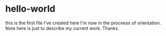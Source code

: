 # hello-world
this is the first file I've created here
I'm now in the proceess of orientation. Note here is just to describe my current work. Thanks.
